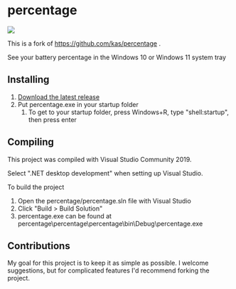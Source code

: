 # percentage

![](https://raw.githubusercontent.com/kas/percentage/master/percentage.png)

This is a fork of https://github.com/kas/percentage .

See your battery percentage in the Windows 10 or Windows 11 system tray

## Installing

1. [Download the latest release](https://github.com/jschw/percentage-plus/releases)
1. Put percentage.exe in your startup folder
   1. To get to your startup folder, press Windows+R, type "shell:startup", then press enter

## Compiling

This project was compiled with Visual Studio Community 2019.

Select ".NET desktop development" when setting up Visual Studio.

To build the project
1. Open the percentage/percentage.sln file with Visual Studio
1. Click "Build > Build Solution"
1. percentage.exe can be found at percentage\percentage\percentage\bin\Debug\percentage.exe

## Contributions

My goal for this project is to keep it as simple as possible. I welcome suggestions, but for complicated features I'd recommend forking the project.

